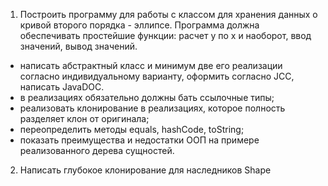 1. Построить программу для работы с классом для хранения данных о кривой второго порядка - эллипсе.
 Программа должна обеспечивать простейшие функции: расчет у по х и наоборот, ввод значений, вывод значений.
 -	написать абстрактный класс и минимум две его реализации согласно индивидуальному варианту, оформить согласно JCC,  написать JavaDOC.
 -	в реализациях обязательно должны бать ссылочные типы;
 -	реализовать клонирование в реализациях, которое полность разделяет клон от оригинала;
 -	переопределить методы equals, hashCode, toString;
 -	показать преимущества и недостатки ООП на примере реализованного дерева сущностей.
2. Написать глубокое клонирование для наследников Shape